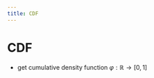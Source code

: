 ```yaml
---
title: CDF
---
```


# CDF
- get cumulative density function $\varphi : \mathbb{R} \rightarrow [0,1]$
















